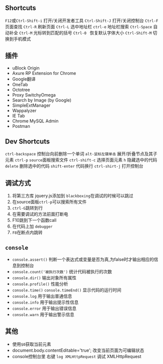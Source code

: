 ## Shortcuts

`F12`或`Ctrl-Shift-i` 打开/关闭开发者工具
`Ctrl-Shift-J`  打开/关闭控制台
`Ctrl-F`  页面查找
`Ctrl-R`  刷新页面
`Ctrl-L`  选中地址栏
`ctrl-e`  地址栏搜索
`Ctrl-Space`  自动补全
`Ctrl-M`  光标转到匹配的括号
`Ctrl-0 ` 恢复默认字体大小
`Ctrl-Shift-M` 切换到手机模式

## 插件
- uBlock Origin
- Axure RP Extension for Chrome
- Google翻译
- OneTab
- Octotree
- Proxy SwitchyOmega
- Search by Image (by Google)
- SimpleExtManager
- Wappalyzer
- IE Tab
- Chrome MySQL Admin
- Postman

## Dev Shortcuts

`ctrl-backspace`  控制台向前删除一个单词
`alt-鼠标左键单击`  展开/折叠节点及其子元素
`ctrl-p`  `source`面板搜索文件
`ctrl-shift-c`  选择页面元素
`h`  隐藏选中的代码
`delete` 删除选中的代码
`shift-enter` 代码换行
`ctrl-shirt-j`  打开控制台

## 调试方式

1. 将第三方库 jquery.js添加到 `blackboxing`在调试的时候可以跳过
2. 在source面板`ctrl-p`可以搜索所有文件
3. `ctrl-G`跳转到行
4. 在需要调试的方法前面打断电
5. F10跳到下一个函数call
6. 在代码上加 `debugger`
7. `F8`在断点内跳转

## `console`
- `console.assert()` 判断一个表达式或变量是否为真,为false时才输出相应的信息到控制台
- `console.count('被执行次数')` 统计代码被执行的次数
- `console.dir()` 输出对象所有属性
- `console.profile()` 性能分析
- `console.time()` `console.timeEnd()` 显示代码的运行时间
- `console.log`  用于输出普通信息
- `console.info`  用于输出提示性信息
- `console.error` 用于输出错误信息
- `console.warn` 用于输出警示信息


## 其他

- 使用`$0`获取当前元素
- document.body.contentEditable='true';  改变当前页面为可编辑状态
- console控制台里  右键 `log XMLHttpRequest` 调试 XMLHttpRequest
